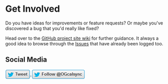 # Get Involved
Do you have ideas for improvements or feature requests? Or maybe you've discovered a bug that you'd really like fixed?

Head over to the <a href="https://github.com/phw198/OutlookGoogleCalendarSync/wiki/Reporting-Problems" onClick="handleClickEvent('outbound', 'Project Wiki');">GitHub project site wiki</a> for further guidance. It always a good idea to browse through the <a href="https://github.com/phw198/OutlookGoogleCalendarSync/issues" onClick="handleClickEvent('outbound', 'Project Issues');">Issues</a> that have already been logged too.

## Social Media
<a href="https://twitter.com/intent/tweet?original_referer=https%3A%2F%2Fabout.twitter.com%2Fresources%2Fbuttons&text=I%20just%20found%20this%20amazing%20free%20tool%20to%20sync%20Outlook%20and%20Google%20calendars&tw_p=tweetbutton&url=http%3A%2F%2Fbit.ly%2FOGCalSync&via=OGcalsync">
  <img src="https://github.com/phw198/OutlookGoogleCalendarSync/raw/master/docs/images/home_tweet.png" align="center">
</a>

<a href="http://www.twitter.com/OGcalsync">
  <img src="https://github.com/phw198/OutlookGoogleCalendarSync/raw/master/docs/images/home_twitter_follow.png" align="center">
</a>
